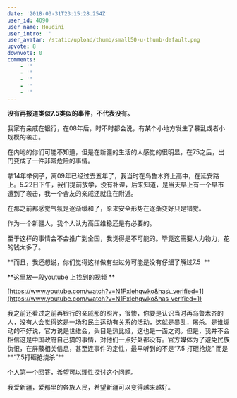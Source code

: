 ```yaml
---
date: '2018-03-31T23:15:28.254Z'
user_id: 4090
user_name: Houdini
user_intro: ''
user_avatar: /static/upload/thumb/small50-u-thumb-default.png
upvote: 8
downvote: 0
comments:
    - ''
    - ''
    - ''
    - ''
    - ''
---
```


**没有再报道类似7.5类似的事件，不代表没有。**

我家有亲戚在银行，在08年后，时不时都会说，有某个小地方发生了暴乱或者小规模的袭击。

在内地的你们可能不知道，但是在新疆的生活的人感觉的很明显，在75之后，出门变成了一件非常危险的事情。

拿14年举例子，离09年已经过去五年了，我当时在乌鲁木齐上高中，在延安路上。5.22日下午，我们提前放学，没有补课，后来知道，是当天早上有一个早市遭到了袭击，我一个舍友的亲戚还就住在附近。

在那之前都感觉气氛是逐渐缓和了，原来安全形势在逐渐变好只是错觉。

作为一个新疆人，我个人认为高压维稳还是有必要的。

至于这样的事情会不会推广到全国，我觉得是不可能的。毕竟这需要人力物力，花的钱太多了。

**而且，我还想说，你们觉得这样做有些过分可能是没有仔细了解过7.5  **

**这里放一段youtube 上找到的视频 **

[https://www.youtube.com/watch?v=N1Fxlehqwko&has\_verified=1](https://www.youtube.com/watch?v=N1Fxlehqwko&has_verified=1)

我之前还看过之前再银行的亲戚那的照片，很惨，你要是认识当时再乌鲁木齐的人，没有人会觉得这是一场和民主运动有关系的活动，这就是暴乱，屠杀。是谁煽动的不好说，官方说是世维会，头目是热比娅，这也是一面之词。但是，我并不会相信这是中国政府自己搞的事情，对他们一点好处都没有。官方媒体为了避免民族仇恨，在屏蔽相关信息，甚至连事件的定性，最早听到的不是“7.5 打砸抢烧” 而是**“7.5打砸抢烧杀”**

个人第一个回答，希望可以理性探讨这个问题。

我爱新疆，爱那里的各族人民，希望新疆可以变得越来越好。
